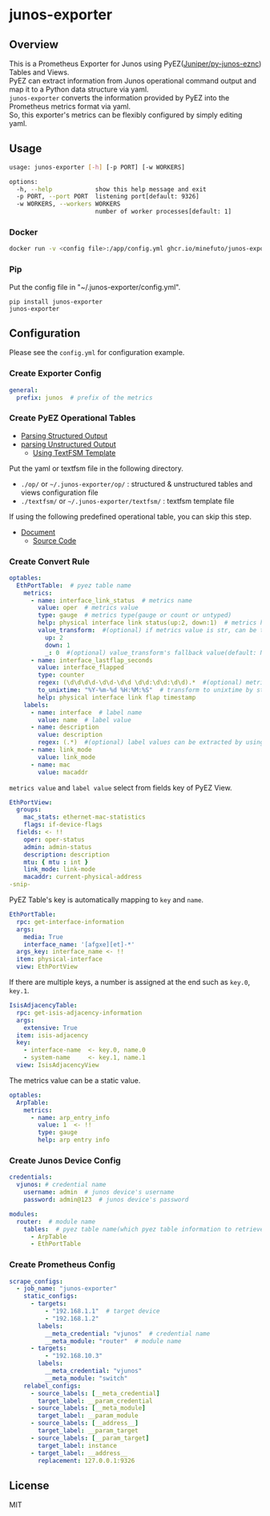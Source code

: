# junos-exporter

## Overview
This is a Prometheus Exporter for Junos using PyEZ([Juniper/py-junos-eznc](https://github.com/Juniper/py-junos-eznc)) Tables and Views.  
PyEZ can extract information from Junos operational command output and map it to a Python data structure via yaml.  
`junos-exporter` converts the information provided by PyEZ into the Prometheus metrics format via yaml.  
So, this exporter's metrics can be flexibly configured by simply editing yaml.  

## Usage

```sh
usage: junos-exporter [-h] [-p PORT] [-w WORKERS]

options:
  -h, --help            show this help message and exit
  -p PORT, --port PORT  listening port[default: 9326]
  -w WORKERS, --workers WORKERS
                        number of worker processes[default: 1]
```

### Docker
```bash
docker run -v <config file>:/app/config.yml ghcr.io/minefuto/junos-exporter
```

### Pip
Put the config file in "~/.junos-exporter/config.yml".
```
pip install junos-exporter
junos-exporter
```

## Configuration
Please see the `config.yml` for configuration example.

### Create Exporter Config
```yaml
general:
  prefix: junos  # prefix of the metrics
```

### Create PyEZ Operational Tables
- [Parsing Structured Output](https://www.juniper.net/documentation/us/en/software/junos-pyez/junos-pyez-developer/topics/task/junos-pyez-tables-op-defining.html)
- [parsing Unstructured Output](https://www.juniper.net/documentation/us/en/software/junos-pyez/junos-pyez-developer/topics/topic-map/junos-pyez-tables-op-unstructured-output-defining.html)
  - [Using TextFSM Template](https://www.juniper.net/documentation/us/en/software/junos-pyez/junos-pyez-developer/topics/concept/junos-pyez-tables-op-using-textfsm-templates.html)

Put the yaml or textfsm file in the following directory.
- `./op/` or `~/.junos-exporter/op/` : structured & unstructured tables and views configuration file
- `./textfsm/` or `~/.junos-exporter/textfsm/` : textfsm template file

If using the following predefined operational table, you can skip this step.
- [Document](https://www.juniper.net/documentation/us/en/software/junos-pyez/junos-pyez-developer/topics/concept/junos-pyez-tables-op-predefined.html)
  - [Source Code](https://github.com/Juniper/py-junos-eznc/tree/master/lib/jnpr/junos/op)

### Create Convert Rule
```yaml
optables:
  EthPortTable:  # pyez table name
    metrics:
      - name: interface_link_status  # metrics name
        value: oper  # metrics value
        type: gauge  # metrics type(gauge or count or untyped)
        help: physical interface link status(up:2, down:1)  # metrics help
        value_transform:  #(optional) if metrics value is str, can be transformed to float
          up: 2
          down: 1
          _: 0  #(optional) value_transform's fallback value(default: NaN)
      - name: interface_lastflap_seconds
        value: interface_flapped
        type: counter
        regex: (\d\d\d\d-\d\d-\d\d \d\d:\d\d:\d\d).*  #(optional) metric value can be extracted by using regexp
        to_unixtime: "%Y-%m-%d %H:%M:%S"  # transform to unixtime by strptime(str, to_unixtime).timestamp()
        help: physical interface link flap timestamp
    labels:
      - name: interface  # label name
        value: name  # label value
      - name: description
        value: description
        regex: (.*)  #(optional) label values can be extracted by using regexp
      - name: link_mode
        value: link_mode
      - name: mac
        value: macaddr
```
`metrics value` and `label value` select from fields key of PyEZ View.
```yaml
EthPortView:
  groups:
    mac_stats: ethernet-mac-statistics
    flags: if-device-flags
  fields: <- !!
    oper: oper-status
    admin: admin-status
    description: description
    mtu: { mtu : int }
    link_mode: link-mode
    macaddr: current-physical-address
-snip-
```
PyEZ Table's key is automatically mapping to `key` and `name`.
```yaml
EthPortTable:
  rpc: get-interface-information
  args:
    media: True
    interface_name: '[afgxe][et]-*'
  args_key: interface_name <- !!
  item: physical-interface
  view: EthPortView
```
If there are multiple keys, a number is assigned at the end such as `key.0`, `key.1`.
```yaml
IsisAdjacencyTable:
  rpc: get-isis-adjacency-information
  args:
    extensive: True
  item: isis-adjacency
  key:
    - interface-name  <- key.0, name.0
    - system-name     <- key.1, name.1
  view: IsisAdjacencyView
```
The metrics value can be a static value.
```yaml
optables:
  ArpTable:
    metrics:
      - name: arp_entry_info
        value: 1  <- !!
        type: gauge
        help: arp entry info
```

### Create Junos Device Config
```yaml
credentials:
  vjunos: # credential name
    username: admin  # junos device's username
    password: admin@123  # junos device's password

modules:
  router:  # module name
    tables:  # pyez table name(which pyez table information to retrieve in this module)
      - ArpTable
      - EthPortTable
```

### Create Prometheus Config
```yaml
scrape_configs:
  - job_name: "junos-exporter"
    static_configs:
      - targets:
          - "192.168.1.1"  # target device
          - "192.168.1.2"
        labels:
          __meta_credential: "vjunos"  # credential name
          __meta_module: "router"  # module name
      - targets:
          - "192.168.10.3"
        labels:
          __meta_credential: "vjunos"
          __meta_module: "switch"
    relabel_configs:
      - source_labels: [__meta_credential]
        target_label: __param_credential
      - source_labels: [__meta_module]
        target_label: __param_module
      - source_labels: [__address__]
        target_label: __param_target
      - source_labels: [__param_target]
        target_label: instance
      - target_label: __address__
        replacement: 127.0.0.1:9326
```

## License
MIT
